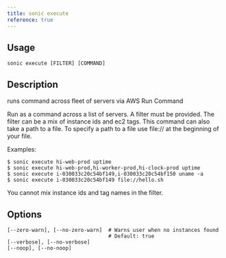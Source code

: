 ```yaml
---
title: sonic execute
reference: true
---
```


## Usage

    sonic execute [FILTER] [COMMAND]

## Description

runs command across fleet of servers via AWS Run Command

Run as a command across a list of servers. A filter must be provided.  The filter can be a mix of instance ids and ec2 tags. This command can also take a path to a file. To specify a path to a file use file:// at the beginning of your file.

Examples:

    $ sonic execute hi-web-prod uptime
    $ sonic execute hi-web-prod,hi-worker-prod,hi-clock-prod uptime
    $ sonic execute i-030033c20c54bf149,i-030033c20c54bf150 uname -a
    $ sonic execute i-030033c20c54bf149 file://hello.sh

You cannot mix instance ids and tag names in the filter.


## Options

```
[--zero-warn], [--no-zero-warn]  # Warns user when no instances found
                                 # Default: true
[--verbose], [--no-verbose]      
[--noop], [--no-noop]            
```

